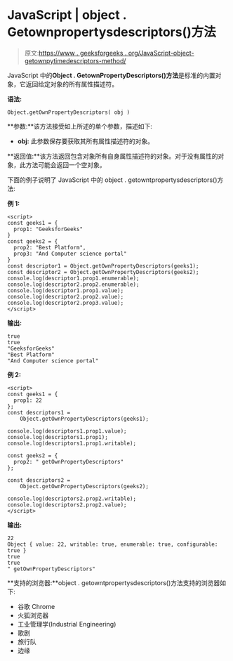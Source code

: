 # JavaScript | object . Getownpropertysdescriptors()方法

> 原文:[https://www . geeksforgeeks . org/JavaScript-object-getownpytimedescriptors-method/](https://www.geeksforgeeks.org/javascript-object-getownpropertydescriptors-method/)

JavaScript 中的**Object . GetownPropertyDescriptors()方法**是标准的内置对象，它返回给定对象的所有属性描述符。

**语法:**

```
Object.getOwnPropertyDescriptors( obj )
```

**参数:**该方法接受如上所述的单个参数，描述如下:

*   **obj:** 此参数保存要获取其所有属性描述符的对象。

**返回值:**该方法返回包含对象所有自身属性描述符的对象。对于没有属性的对象，此方法可能会返回一个空对象。

下面的例子说明了 JavaScript 中的 object . getowntpropertysdescriptors()方法:

**例 1:**

```
<script>
const geeks1 = {  
  prop1: "GeeksforGeeks" 
}  
const geeks2 = {  
  prop2: "Best Platform", 
  prop3: "And Computer science portal" 
} 
const descriptor1 = Object.getOwnPropertyDescriptors(geeks1);  
const descriptor2 = Object.getOwnPropertyDescriptors(geeks2);  
console.log(descriptor1.prop1.enumerable);  
console.log(descriptor2.prop2.enumerable);  
console.log(descriptor1.prop1.value);  
console.log(descriptor2.prop2.value); 
console.log(descriptor2.prop3.value); 
</script>
```

**输出:**

```
true
true
"GeeksforGeeks"
"Best Platform"
"And Computer science portal"
```

**例 2:**

```
<script>
const geeks1 = {  
  prop1: 22  
};  
const descriptors1 = 
    Object.getOwnPropertyDescriptors(geeks1);  

console.log(descriptors1.prop1.value);  
console.log(descriptors1.prop1);  
console.log(descriptors1.prop1.writable); 

const geeks2 = {  
  prop2: " getOwnPropertyDescriptors" 
};  

const descriptors2 = 
    Object.getOwnPropertyDescriptors(geeks2);  

console.log(descriptors2.prop2.writable);  
console.log(descriptors2.prop2.value);  
</script>
```

**输出:**

```
22
Object { value: 22, writable: true, enumerable: true, configurable: true }
true
true
" getOwnPropertyDescriptors"

```

**支持的浏览器:**object . getowntpropertysdescriptors()方法支持的浏览器如下:

*   谷歌 Chrome
*   火狐浏览器
*   工业管理学(Industrial Engineering)
*   歌剧
*   旅行队
*   边缘